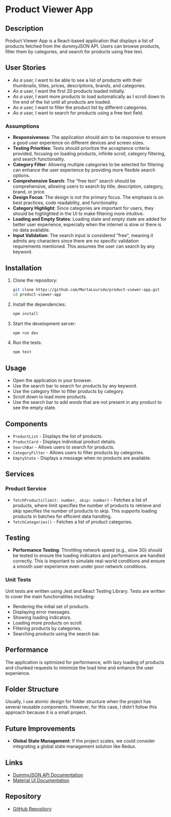 # Product Viewer App

## Description

Product Viewer App is a React-based application that displays a list of products fetched from the dummyJSON API. Users can browse products, filter them by categories, and search for products using free text.

## User Stories

- *As a user,* I want to be able to see a list of products with their thumbnails, titles, prices, descriptions, brands, and categories.
- *As a user,* I want the first 20 products loaded initially.
- *As a user,* I want more products to load automatically as I scroll down to the end of the list until all products are loaded.
- *As a user,* I want to filter the product list by different categories.
- *As a user,* I want to search for products using a free text field.

### Assumptions

- **Responsiveness**: The application should aim to be responsive to ensure a good user experience on different devices and screen sizes.
- **Testing Priorities**: Tests should prioritize the acceptance criteria provided, focusing on loading products, infinite scroll, category filtering, and search functionality.
- **Category Filter**: Allowing multiple categories to be selected for filtering can enhance the user experience by providing more flexible search options.
- **Comprehensive Search**: The "free text" search should be comprehensive, allowing users to search by title, description, category, brand, or price.
- **Design Focus**: The design is not the primary focus. The emphasis is on best practices, code readability, and functionality.
- **Category Highlight**: Since categories are important for users, they should be highlighted in the UI to make filtering more intuitive.
- **Loading and Empty States**: Loading state and empty state are added for better user experience, especially when the internet is slow or there is no data available.
- **Input Validation**: The search input is considered "free", meaning it admits any characters since there are no specific validation requirements mentioned. This assumes the user can search by any keyword.

## Installation

1. Clone the repository:
    ```bash
    git clone https://github.com/MartaLourido/product-viewer-app.git
    cd product-viewer-app
    ```

2. Install the dependencies:
    ```bash
    npm install
    ```

3. Start the development server:
    ```bash
    npm run dev
    ```

4. Run the tests:
    ```bash
    npm test
    ```

## Usage

- Open the application in your browser.
- Use the search bar to search for products by any keyword.
- Use the category filter to filter products by category.
- Scroll down to load more products.
- Use the search bar to add words that are not present in any product to see the empty state.

## Components

- `ProductList` - Displays the list of products.
- `ProductCard` - Displays individual product details.
- `SearchBar` - Allows users to search for products.
- `CategoryFilter` - Allows users to filter products by categories.
- `EmptyState` - Displays a message when no products are available.

## Services

### Product Service

- `fetchProducts(limit: number, skip: number)` - Fetches a list of products, where limit specifies the number of products to retrieve and skip specifies the number of products to skip. This supports loading products in batches for efficient data handling.
- `fetchCategories()` - Fetches a list of product categories.

## Testing

- **Performance Testing**: Throttling network speed (e.g., slow 3G) should be tested to ensure the loading indicators and performance are handled correctly. This is important to simulate real-world conditions and ensure a smooth user experience even under poor network conditions.

### Unit Tests

Unit tests are written using Jest and React Testing Library. Tests are written to cover the main functionalities including:

- Rendering the initial set of products.
- Displaying error messages.
- Showing loading indicators.
- Loading more products on scroll.
- Filtering products by categories.
- Searching products using the search bar.

## Performance

The application is optimized for performance, with lazy loading of products and chunked requests to minimize the load time and enhance the user experience.

## Folder Structure

Usually, I use atomic design for folder structure when the project has several reusable components. However, for this case, I didn’t follow this approach because it is a small project.

## Future Improvements

- **Global State Management**: If the project scales, we could consider integrating a global state management solution like Redux.

## Links

- [DummyJSON API Documentation](https://dummyjson.com/docs/products)
- [Material UI Documentation](https://mui.com/)

## Repository

- [GitHub Repository](https://github.com/MartaLourido/product-viewer-app)
